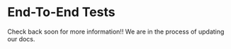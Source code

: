 # End-To-End Tests

Check back soon for more information!! We are in the process of updating our docs.
